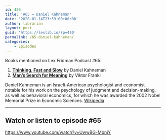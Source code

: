 ```yaml
---
id: 430
title: '#65 – Daniel Kahneman'
date: '2020-01-14T23:59:00+00:00'
author: librarian
layout: post
guid: 'https://lexlib.io/?p=430'
permalink: /65-daniel-kahneman/
categories:
    - Episodes
---
```


Books mentioned on Lex Fridman Podcast #65:

1. **[Thinking, Fast and Slow](https://amzn.to/3X9Coeh)** by Daniel Kahneman
2. [**Man’s Search for Meaning**](https://amzn.to/3gd5Mj7) by Viktor Frankl

Daniel Kahneman is an Israeli-American psychologist and economist notable for his work on the psychology of judgment and decision-making, as well as behavioral economics, for which he was awarded the 2002 Nobel Memorial Prize in Economic Sciences. [Wikipedia](https://en.wikipedia.org/wiki/Daniel_Kahneman)

- - - - - -

## Watch or listen to episode #65

<https://www.youtube.com/watch?v=UwwBG-MbniY>